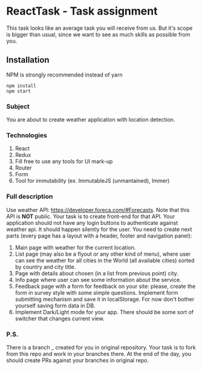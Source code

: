 # ReactTask - Task assignment

This task looks like an average task you will receive from us. But it's scope is bigger than usual, since we want to see as much skills as possible from you.

## Installation

NPM is strongly recommended instead of yarn

```
npm install
npm start
```

### Subject

You are about to create weather application with location detection.

### Technologies

1. React
2. Redux
3. Fill free to use any tools for UI mark-up
4. Router
5. Form
6. Tool for immutability (ex. ImmutableJS (unmantained), Immer)

### Full description

Use weather API: https://developer.foreca.com/#Forecasts. Note that this API is **NOT** public. Your task is to create
front-end for that API. Your application should not have any login buttons to authenticate against weather api. It
should happen silently for the user. You need to create next parts (every page has a layout with a header, footer and
navigation panel):

1. Main page with weather for the current location.
2. List page (may also be a flyout or any other kind of menu), where user can see the weather for all cities in the World
   (all available cities) sorted by country and city title.
3. Page with details about chosen (in a list from previous point) city.   
4. Info page where user can see some information about the service.
5. Feedback page with a form for feedback on your site: please, create the form in survey style with some simple questions.
   Implement form submitting mechanism and save it in localStorage. For now don't bother yourself saving form data in DB.
6. Implement Dark/Light mode for your app. There should be some sort of switcher that changes current view.


### P.S.

There is a branch <name>_<surname> created for you in original repository. Your task is to fork from this repo and work 
in your branches there. At the end of the day, you should create PRs against your branches in original repo.
